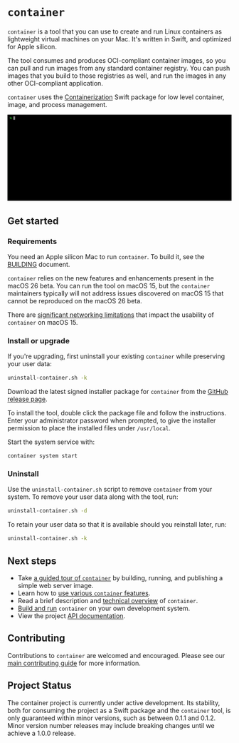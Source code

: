 # `container`

`container` is a tool that you can use to create and run Linux containers as lightweight virtual machines on your Mac. It's written in Swift, and optimized for Apple silicon.

The tool consumes and produces OCI-compliant container images, so you can pull and run images from any standard container registry. You can push images that you build to those registries as well, and run the images in any other OCI-compliant application.

`container` uses the [Containerization](https://github.com/apple/containerization) Swift package for low level container, image, and process management.

![introductory movie showing some basic commands](./docs/assets/landing-movie.gif)

## Get started

### Requirements

You need an Apple silicon Mac to run `container`. To build it, see the [BUILDING](./BUILDING.md) document.

`container` relies on the new features and enhancements present in the macOS 26 beta. You can run the tool on macOS 15, but the `container` maintainers typically will not address issues discovered on macOS 15 that cannot be reproduced on the macOS 26 beta.

There are [significant networking limitations](/docs/technical-overview.md#macos-15-limitations) that impact the usability of `container` on macOS 15.

### Install or upgrade

If you're upgrading, first uninstall your existing `container` while preserving your user data:

```bash
uninstall-container.sh -k
```

Download the latest signed installer package for `container` from the [GitHub release page](https://github.com/apple/container/releases).

To install the tool, double click the package file and follow the instructions. Enter your administrator password when prompted, to give the installer permission to place the installed files under `/usr/local`.

Start the system service with:

```
container system start
```

### Uninstall

Use the `uninstall-container.sh` script to remove `container` from your system. To remove your user data along with the tool, run:

```bash
uninstall-container.sh -d
```

To retain your user data so that it is available should you reinstall later, run:

```bash
uninstall-container.sh -k
```

## Next steps

- Take [a guided tour of `container`](./docs/tutorial.md) by building, running, and publishing a simple web server image.
- Learn how to [use various `container` features](./docs/how-to.md).
- Read a brief description and [technical overview](./docs/technical-overview.md) of `container`.
- [Build and run](./BUILDING.md) `container` on your own development system.
- View the project [API documentation](https://apple.github.io/container/documentation/).

## Contributing

Contributions to `container` are welcomed and encouraged. Please see our [main contributing guide](https://github.com/apple/containerization/blob/main/CONTRIBUTING.md) for more information.

## Project Status

The container project is currently under active development. Its stability, both for consuming the project as a Swift package and the `container` tool, is only guaranteed within minor versions, such as between 0.1.1 and 0.1.2. Minor version number releases may include breaking changes until we achieve a 1.0.0 release.
